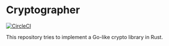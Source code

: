 # Cryptographer

[![CircleCI](https://circleci.com/gh/sammyne/cryptographer.svg?style=svg)](https://circleci.com/gh/sammyne/cryptographer)

This repository tries to implement a Go-like crypto library in Rust.